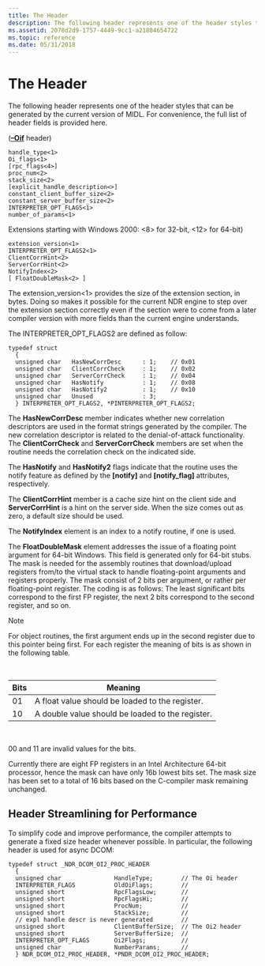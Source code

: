 ```yaml
---
title: The Header
description: The following header represents one of the header styles that can be generated by the current version of MIDL. For convenience, the full list of header fields is provided here.
ms.assetid: 2078d2d9-1757-4449-9cc1-a21804654722
ms.topic: reference
ms.date: 05/31/2018
---
```


# The Header

The following header represents one of the header styles that can be generated by the current version of MIDL. For convenience, the full list of header fields is provided here.

([**–Oif**](/windows/desktop/Midl/-oi) header)

``` syntax
handle_type<1> 
Oi_flags<1>
[rpc_flags<4>]
proc_num<2>  
stack_size<2>
[explicit_handle_description<>]
constant_client_buffer_size<2>
constant_server_buffer_size<2>
INTERPRETER_OPT_FLAGS<1>
number_of_params<1>
```

Extensions starting with Windows 2000: <8> for 32-bit, <12> for 64-bit)

``` syntax
extension_version<1>
INTERPRETER_OPT_FLAGS2<1>
ClientCorrHint<2>
ServerCorrHint<2>
NotifyIndex<2>
[ FloatDoubleMask<2> ]
```

The extension\_version<1> provides the size of the extension section, in bytes. Doing so makes it possible for the current NDR engine to step over the extension section correctly even if the section were to come from a later compiler version with more fields than the current engine understands.

The INTERPRETER\_OPT\_FLAGS2 are defined as follow:

``` syntax
typedef struct
  {
  unsigned char   HasNewCorrDesc      : 1;    // 0x01
  unsigned char   ClientCorrCheck     : 1;    // 0x02
  unsigned char   ServerCorrCheck     : 1;    // 0x04
  unsigned char   HasNotify           : 1;    // 0x08
  unsigned char   HasNotify2          : 1;    // 0x10
  unsigned char   Unused              : 3;
  } INTERPRETER_OPT_FLAGS2, *PINTERPRETER_OPT_FLAGS2;
```

The **HasNewCorrDesc** member indicates whether new correlation descriptors are used in the format strings generated by the compiler. The new correlation descriptor is related to the denial-of-attack functionality. The **ClientCorrCheck** and **ServerCorrCheck** members are set when the routine needs the correlation check on the indicated side.

The **HasNotify** and **HasNotify2** flags indicate that the routine uses the notify feature as defined by the **\[notify\]** and **\[notify\_flag\]** attributes, respectively.

The **ClientCorrHint** member is a cache size hint on the client side and **ServerCorrHint** is a hint on the server side. When the size comes out as zero, a default size should be used.

The **NotifyIndex** element is an index to a notify routine, if one is used.

The **FloatDoubleMask** element addresses the issue of a floating point argument for 64-bit Windows. This field is generated only for 64-bit stubs. The mask is needed for the assembly routines that download/upload registers from/to the virtual stack to handle floating-point arguments and registers properly. The mask consist of 2 bits per argument, or rather per floating-point register. The coding is as follows: The least significant bits correspond to the first FP register, the next 2 bits correspond to the second register, and so on.

> [!Note]  
> For object routines, the first argument ends up in the second register due to this pointer being first. For each register the meaning of bits is as shown in the following table.

 



| Bits | Meaning                                          |
|------|--------------------------------------------------|
| 01   | A float value should be loaded to the register.  |
| 10   | A double value should be loaded to the register. |



 

00 and 11 are invalid values for the bits.

Currently there are eight FP registers in an Intel Architecture 64-bit processor, hence the mask can have only 16b lowest bits set. The mask size has been set to a total of 16 bits based on the C-compiler mask remaining unchanged.

## Header Streamlining for Performance

To simplify code and improve performance, the compiler attempts to generate a fixed size header whenever possible. In particular, the following header is used for async DCOM:

``` syntax
typedef struct _NDR_DCOM_OI2_PROC_HEADER
  {
  unsigned char               HandleType;        // The Oi header
  INTERPRETER_FLAGS           OldOiFlags;        //
  unsigned short              RpcFlagsLow;       //
  unsigned short              RpcFlagsHi;        //
  unsigned short              ProcNum;           //
  unsigned short              StackSize;         //
  // expl handle descr is never generated        //
  unsigned short              ClientBufferSize;  // The Oi2 header
  unsigned short              ServerBufferSize;  //
  INTERPRETER_OPT_FLAGS       Oi2Flags;          //
  unsigned char               NumberParams;      //
  } NDR_DCOM_OI2_PROC_HEADER, *PNDR_DCOM_OI2_PROC_HEADER;
```

 

 
